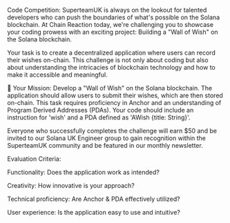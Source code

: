 Code Competition:
SuperteamUK is always on the lookout for talented developers who can push the boundaries of what's possible on the Solana blockchain. At Chain Reaction today, we're challenging you to showcase your coding prowess with an exciting project: Building a "Wall of Wish" on the Solana blockchain.

Your task is to create a decentralized application where users can record their wishes on-chain. This challenge is not only about coding but also about understanding the intricacies of blockchain technology and how to make it accessible and meaningful.

🎯 Your Mission: Develop a "Wall of Wish" on the Solana blockchain. The application should allow users to submit their wishes, which are then stored on-chain. This task requires proficiency in Anchor and an understanding of Program Derived Addresses (PDAs). Your code should include an instruction for 'wish' and a PDA defined as 'AWish {title: String}'.

Everyone who successfully completes the challenge will earn $50 and be invited to our Solana UK Engineer group to gain recognition within the SuperteamUK community and be featured in our monthly newsletter.

Evaluation Criteria:

Functionality: Does the application work as intended?

Creativity: How innovative is your approach?

Technical proficiency: Are Anchor & PDA effectively utilized?

User experience: Is the application easy to use and intuitive?
